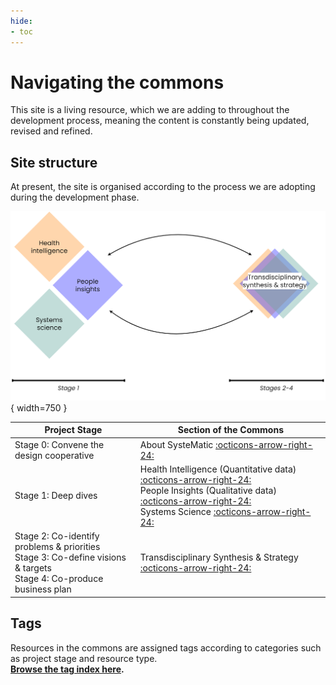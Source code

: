 ```yaml
---
hide:
- toc
---
```


# Navigating the commons

This site is a living resource, which we are adding to throughout the development process, meaning the content is constantly being updated, revised and refined. 

## Site structure
At present, the site is organised according to the process we are adopting during the development phase.
<br>

![Commons structure](../assets/commons-structure-navigating.png){ width=750 }
<br>

| Project Stage                                                       | Section of the Commons                                                                                                       |
| ------------------------------------------------------------------- | ---------------------------------------------------------------------------------------------------------------------------- |
| Stage 0: Convene the design cooperative                             | About SysteMatic [:octicons-arrow-right-24:](about.md)                                              |
| Stage 1: Deep dives                                                 | Health Intelligence (Quantitative data) [:octicons-arrow-right-24:](health-intelligence/health-intelligence-overview.md)<br>People Insights (Qualitative data) [:octicons-arrow-right-24:](people-insight/people-insight-overview.md)<br>Systems Science [:octicons-arrow-right-24:](systems-science/systems-science-overview.md) |
| Stage 2: Co-identify problems & priorities <br> Stage 3: Co-define visions & targets <br> Stage 4: Co-produce business plan    | Transdisciplinary Synthesis & Strategy [:octicons-arrow-right-24:](collective-outcomes/collective-outcomes-overview.md)    |


## Tags
Resources in the commons are assigned tags according to categories such as project stage and resource type. 
<br> **[Browse the tag index here](../tags.md).** 



